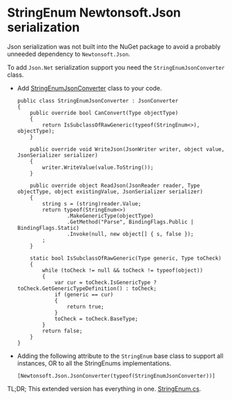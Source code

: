 ﻿# StringEnum Newtonsoft.Json serialization

Json serialization was not built into the NuGet package to avoid a probably unneeded dependency to `Newtonsoft.Json`.

To add `Json.Net` serialization support you need the `StringEnumJsonConverter` class.

- Add [StringEnumJsonConverter](StringEnum.cs#59) class to your code.

      public class StringEnumJsonConverter : JsonConverter
      {
          public override bool CanConvert(Type objectType)
          {
              return IsSubclassOfRawGeneric(typeof(StringEnum<>), objectType);
          }

          public override void WriteJson(JsonWriter writer, object value, JsonSerializer serializer)
          {
              writer.WriteValue(value.ToString());
          }

          public override object ReadJson(JsonReader reader, Type objectType, object existingValue, JsonSerializer serializer)
          {
              string s = (string)reader.Value;
              return typeof(StringEnum<>)
                      .MakeGenericType(objectType)
                      .GetMethod("Parse", BindingFlags.Public | BindingFlags.Static)
                      .Invoke(null, new object[] { s, false });
              ;
          }

          static bool IsSubclassOfRawGeneric(Type generic, Type toCheck)
          {
              while (toCheck != null && toCheck != typeof(object))
              {
                  var cur = toCheck.IsGenericType ? toCheck.GetGenericTypeDefinition() : toCheck;
                  if (generic == cur)
                  {
                      return true;
                  }
                  toCheck = toCheck.BaseType;
              }
              return false;
          }
      }

- Adding the following attribute to the `StringEnum` base class to support all instances, OR to all the StringEnums implementations. 

      [Newtonsoft.Json.JsonConverter(typeof(StringEnumJsonConverter))]

TL;DR; This extended version has everything in one. [StringEnum.cs](StringEnum.cs).
